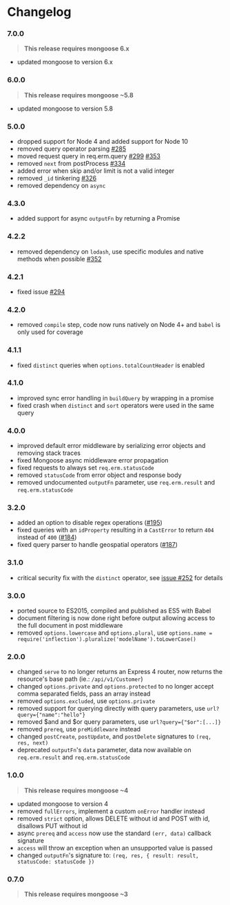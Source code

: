 # Changelog

### 7.0.0

> **This release requires mongoose 6.x**

- updated mongoose to version 6.x

### 6.0.0

> **This release requires mongoose ~5.8**

- updated mongoose to version 5.8

### 5.0.0

- dropped support for Node 4 and added support for Node 10
- removed query operator parsing [#285](https://github.com/florianholzapfel/express-restify-mongoose/issues/285)
- moved request query in req.erm.query [#299](https://github.com/florianholzapfel/express-restify-mongoose/issues/299) [#353](https://github.com/florianholzapfel/express-restify-mongoose/issues/353)
- removed `next` from postProcess [#334](https://github.com/florianholzapfel/express-restify-mongoose/issues/334)
- added error when skip and/or limit is not a valid integer
- removed `_id` tinkering [#326](https://github.com/florianholzapfel/express-restify-mongoose/issues/326)
- removed dependency on `async`

### 4.3.0

- added support for async `outputFn` by returning a Promise

### 4.2.2

- removed dependency on `lodash`, use specific modules and native methods when possible [#352](https://github.com/florianholzapfel/express-restify-mongoose/pull/352)

### 4.2.1

- fixed issue [#294](https://github.com/florianholzapfel/express-restify-mongoose/issues/294)

### 4.2.0

- removed `compile` step, code now runs natively on Node 4+ and `babel` is only used for coverage

### 4.1.1

- fixed `distinct` queries when `options.totalCountHeader` is enabled

### 4.1.0

- improved sync error handling in `buildQuery` by wrapping in a promise
- fixed crash when `distinct` and `sort` operators were used in the same query

### 4.0.0

- improved default error middleware by serializing error objects and removing stack traces
- fixed Mongoose async middleware error propagation
- fixed requests to always set `req.erm.statusCode`
- removed `statusCode` from error object and response body
- removed undocumented `outputFn` parameter, use `req.erm.result` and `req.erm.statusCode`

### 3.2.0

- added an option to disable regex operations ([#195](https://github.com/florianholzapfel/express-restify-mongoose/issues/195))
- fixed queries with an `idProperty` resulting in a `CastError` to return `404` instead of `400` ([#184](https://github.com/florianholzapfel/express-restify-mongoose/issues/184))
- fixed query parser to handle geospatial operators ([#187](https://github.com/florianholzapfel/express-restify-mongoose/issues/187))

### 3.1.0

- critical security fix with the `distinct` operator, see [issue #252](https://github.com/florianholzapfel/express-restify-mongoose/issues/252) for details

### 3.0.0

- ported source to ES2015, compiled and published as ES5 with Babel
- document filtering is now done right before output allowing access to the full document in post middleware
- removed `options.lowercase` and `options.plural`, use `options.name = require('inflection').pluralize('modelName').toLowerCase()`

### 2.0.0

- changed `serve` to no longer returns an Express 4 router, now returns the resource's base path (ie.: `/api/v1/Customer`)
- changed `options.private` and `options.protected` to no longer accept comma separated fields, pass an array instead
- removed `options.excluded`, use `options.private`
- removed support for querying directly with query parameters, use `url?query={"name":"hello"}`
- removed $and and $or query parameters, use `url?query={"$or":[...]}`
- removed `prereq`, use `preMiddleware` instead
- changed `postCreate`, `postUpdate`, and `postDelete` signatures to `(req, res, next)`
- deprecated `outputFn`'s `data` parameter, data now available on `req.erm.result` and `req.erm.statusCode`

### 1.0.0

> **This release requires mongoose ~4**

- updated mongoose to version 4
- removed `fullErrors`, implement a custom `onError` handler instead
- removed `strict` option, allows DELETE without id and POST with id, disallows PUT without id
- async `prereq` and `access` now use the standard `(err, data)` callback signature
- `access` will throw an exception when an unsupported value is passed
- changed `outputFn`'s signature to: `(req, res, { result: result, statusCode: statusCode })`

### 0.7.0

> **This release requires mongoose ~3**
